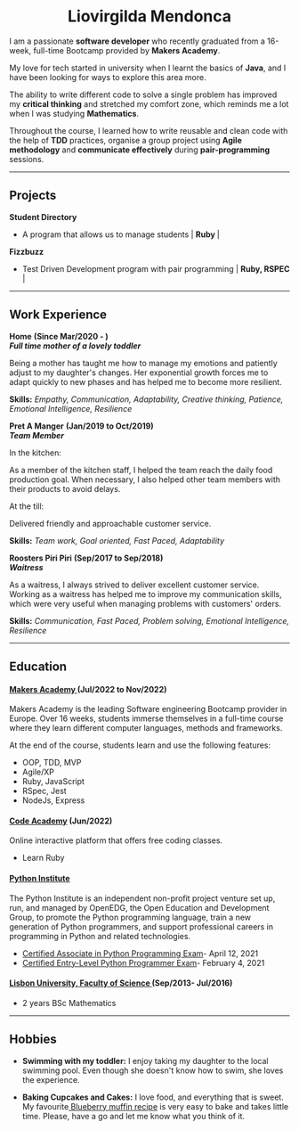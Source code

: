 <h1><div align="center"> Liovirgilda Mendonca </div></h1>

I am a passionate <strong>software developer</strong> who recently graduated from a 16-week, full-time Bootcamp provided by <strong>Makers Academy</strong>.   

My love for tech started in university when I learnt the basics of <strong>Java</strong>, and I have been looking for ways to explore this area more.  

The ability to write different code to solve a single problem has improved my <strong>critical thinking</strong> and stretched my comfort zone, which reminds me a lot when I was studying <strong>Mathematics</strong>.   

Throughout the course, I learned how to write reusable and clean code with the help of <strong>TDD</strong> practices, organise a group project using <strong>Agile methodology</strong> and <strong>communicate effectively</strong> during <strong>pair-programming </strong>sessions. 

***

## Projects

 **Student Directory** 
  - A program that allows us to manage students | <strong> Ruby </strong>  | 


 **Fizzbuzz**                 
  - Test Driven Development program with pair programming | <strong> Ruby, RSPEC </strong> |

***

## Work Experience

**Home** <strong>(Since Mar/2020 - )</strong><br/>
<strong>_Full time mother of a lovely toddler_</strong>

Being a mother has taught me how to manage my emotions and patiently adjust to my daughter's changes. Her exponential growth forces me to adapt quickly to new phases and has helped me to become more resilient. 

<strong>Skills:</strong> <em>Empathy, Communication, Adaptability, Creative thinking, Patience, Emotional Intelligence, Resilience</em>

**Pret A Manger** <strong>(Jan/2019 to Oct/2019)</strong> <br/>
<strong>_Team Member_</strong>

In the kitchen:

As a member of the kitchen staff, I helped the team reach the daily food production goal. When necessary, I also helped other team members with their products to avoid delays. 

At the till:

Delivered friendly and approachable customer service.

<strong>Skills:</strong> <em>Team work, Goal oriented, Fast Paced, Adaptability</em>

**Roosters Piri Piri** <strong>(Sep/2017 to Sep/2018)</strong><br/>
<strong>_Waitress_</strong>

As a waitress, I always strived to deliver excellent customer service. 
Working as a waitress has helped me to improve my communication skills, which were very useful when managing problems with customers' orders.

<strong>Skills:</strong><em> Communication, Fast Paced, Problem solving, Emotional Intelligence, Resilience</em>

***

## Education

####  <a href="https://makers.tech/"> Makers Academy </a>  (Jul/2022 to Nov/2022)
Makers Academy is the leading Software engineering Bootcamp provider in Europe.
Over 16 weeks, students immerse themselves in a full-time course where they learn different computer languages, methods and frameworks.

At the end of the course, students learn and use the following features:
- OOP, TDD, MVP
- Agile/XP
- Ruby, JavaScript
- RSpec, Jest
- NodeJs, Express

####  <a href="https://www.codecademy.com/pages/pro">Code Academy</a> (Jun/2022)
Online interactive platform that offers free coding classes.

- Learn Ruby

#### <a href="https://pythoninstitute.org/">Python Institute</a> 
The Python Institute is an independent non-profit project venture set up, run, and managed by OpenEDG, the Open Education and Development Group, to promote the Python programming language, train a new generation of Python programmers, and support professional careers in programming in Python and related technologies.

- <a href="https://verify.openedg.org/?id=UsX6.0WLD.awPr">Certified Associate in Python Programming Exam</a>- April 12, 2021
- <a href="https://verify.openedg.org/?id=r1QB.PMRt.d30y">Certified Entry-Level Python Programmer Exam</a>- February 4, 2021

#### <a href="https://ciencias.ulisboa.pt/"> Lisbon University, Faculty of Science </a> (Sep/2013- Jul/2016)

- 2 years BSc Mathematics

***

## Hobbies

- <strong> Swimming with my toddler:</strong>
I enjoy taking my daughter to the local swimming pool. Even though she doesn't know how to swim, she loves the experience.

- <strong>Baking Cupcakes and Cakes:</strong>
I love food, and everything that is sweet. My favourite<a target="_blank" href="https://www.youtube.com/watch?v=cT9-WMHuMP8"> Blueberry muffin recipe</a> is very easy to bake and takes little time. Please, have a go and let me know what you think of it.


